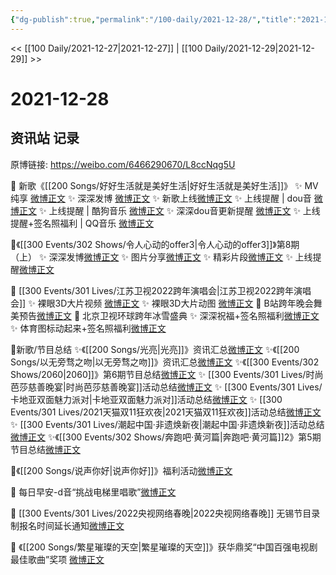 ```yaml
---
{"dg-publish":true,"permalink":"/100-daily/2021-12-28/","title":"2021-12-28"}
---
```



<< [[100 Daily/2021-12-27\|2021-12-27]] | [[100 Daily/2021-12-29\|2021-12-29]] >>

# 2021-12-28

## 资讯站 记录

原博链接: https://weibo.com/6466290670/L8ccNqg5U

💫 新歌《[[200 Songs/好好生活就是美好生活\|好好生活就是美好生活]]》
✨ MV纯享 [微博正文](https://m.weibo.cn/6466290670/4719345735567486)
✨ 深深发博 [微博正文](https://m.weibo.cn/6466290670/4719337137245639)
✨ 新歌上线[微博正文](https://m.weibo.cn/6466290670/4719324067528744)
✨ 上线提醒 | dou音 [微博正文](https://m.weibo.cn/6466290670/4719322171445396)
✨ 上线提醒 | 酷狗音乐 [微博正文](https://m.weibo.cn/6466290670/4719324578972346)
✨ 深深dou音更新提醒 [微博正文](https://m.weibo.cn/6466290670/4719359656985010)
✨ 上线提醒+签名照福利 | QQ音乐 [微博正文](https://m.weibo.cn/6466290670/4719322007602054)

💫《[[300 Events/302 Shows/令人心动的offer3\|令人心动的offer3]]》第8期（上）
✨ 深深发博[微博正文](https://m.weibo.cn/6466290670/4719497992470816)
✨ 图片分享[微博正文](https://m.weibo.cn/6466290670/4719366317017744)
✨ 精彩片段[微博正文](https://m.weibo.cn/6466290670/4719485107309230)
✨ 上线提醒[微博正文](https://m.weibo.cn/6466290670/4719485397238464)

💫 [[300 Events/301 Lives/江苏卫视2022跨年演唱会\|江苏卫视2022跨年演唱会]]
✨ 裸眼3D大片视频 [微博正文](https://m.weibo.cn/6466290670/4719327679351457)
✨ 裸眼3D大片动图 [微博正文](https://m.weibo.cn/6466290670/4719398089130310)
💫 B站跨年晚会舞美预告[微博正文](https://m.weibo.cn/6466290670/4719393889847585)
💫 北京卫视环球跨年冰雪盛典
✨ 深深祝福+签名照福利[微博正文](https://m.weibo.cn/6466290670/4719457400261093)
✨ 体育图标动起来+签名照福利[微博正文](https://m.weibo.cn/6466290670/4719472847881108)

💫新歌/节目总结
✨《[[200 Songs/光亮\|光亮]]》资讯汇总[微博正文](https://m.weibo.cn/6466290670/4719320934123136)
✨《[[200 Songs/以无旁骛之吻\|以无旁骛之吻]]》资讯汇总[微博正文](https://m.weibo.cn/6466290670/4719323711538444)
✨《[[300 Events/302 Shows/2060\|2060]]》第6期节目总结[微博正文](https://m.weibo.cn/6466290670/4719492242083848)
✨ [[300 Events/301 Lives/时尚芭莎慈善晚宴\|时尚芭莎慈善晚宴]]活动总结[微博正文](https://m.weibo.cn/6466290670/4719492091347277)
✨ [[300 Events/301 Lives/卡地亚双面魅力派对\|卡地亚双面魅力派对]]活动总结[微博正文](https://m.weibo.cn/6466290670/4719491801943221)
✨ [[300 Events/301 Lives/2021天猫双11狂欢夜\|2021天猫双11狂欢夜]]活动总结[微博正文](https://m.weibo.cn/6466290670/4719331072017852)
✨ [[300 Events/301 Lives/潮起中国·非遗焕新夜\|潮起中国·非遗焕新夜]]活动总结 [微博正文](https://m.weibo.cn/6466290670/4719326630249968)
✨《[[300 Events/302 Shows/奔跑吧·黄河篇\|奔跑吧·黄河篇]]2》第5期节目总结[微博正文](https://m.weibo.cn/6466290670/4719491777567565)

💫《[[200 Songs/说声你好\|说声你好]]》福利活动[微博正文](https://m.weibo.cn/6466290670/4719485602499432)

💫 每日早安-d音“挑战电梯里唱歌”[微博正文](https://m.weibo.cn/6466290670/4719296771525128)

💫 [[300 Events/301 Lives/2022央视网络春晚\|2022央视网络春晚]] 无锡节目录制报名时间延长通知[微博正文](https://m.weibo.cn/6466290670/4719485804612219)

💫 《[[200 Songs/繁星璀璨的天空\|繁星璀璨的天空]]》获华鼎奖“中国百强电视剧最佳歌曲”奖项 [微博正文](https://m.weibo.cn/6466290670/4719299089925234)
